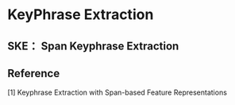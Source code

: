 # KeyPhrase Extraction

## SKE： Span Keyphrase Extraction













## Reference

[1] Keyphrase Extraction with Span-based Feature Representations

